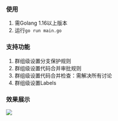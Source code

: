 ### 使用
1. 需Golang 1.16以上版本
2. 运行`go run main.go`

### 支持功能
1. 群组级设置分支保护规则
2. 群组级设置代码合并审批规则
3. 群组级设置代码合并检查：需解决所有讨论
4. 群组级设置Labels

### 效果展示
![](https://jihulab.com/rang.wu/jh-gitlab-group-level-setting-tool/-/raw/main/Images/img1.gif)
